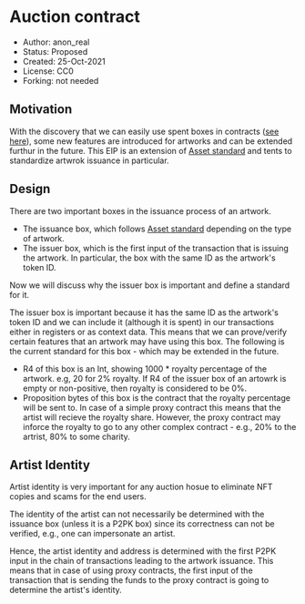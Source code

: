 # Auction contract

* Author: anon_real
* Status: Proposed
* Created: 25-Oct-2021
* License: CC0
* Forking: not needed 

## Motivation 
With the discovery that we can easily use spent boxes in contracts ([see here](https://www.ergoforum.org/t/ergoscript-design-patterns/222/23?u=anon_real)), some new features are introduced for artworks and can be extended furthur in the future. This EIP is an extension of [Asset standard](eip-0004.md) and tents to standardize artwrok issuance in particular.


## Design
There are two important boxes in the issuance process of an artwork.
- The issuance box, which follows [Asset standard](eip-0004.md) depending on the type of artwork.
- The issuer box, which is the first input of the transaction that is issuing the artwork. In particular, the box with the same ID as the artwork's token ID.

Now we will discuss why the issuer box is important and define a standard for it.

The issuer box is important because it has the same ID as the artwork's token ID and we can include it (although it is spent) in our transactions either in registers or as context data. This means that we can prove/verify certain features that an artwork may have using this box. The following is the current standard for this box - which may be extended in the future.

- R4 of this box is an Int, showing 1000 * royalty percentage of the artwork. e.g, 20 for 2% royalty. If R4 of the issuer box of an artowrk is empty or non-positive, then royalty is considered to be 0%.
- Proposition bytes of this box is the contract that the royalty percentage will be sent to. In case of a simple proxy contract this means that the artist will recieve the royalty share. However, the proxy contract may inforce the royalty to go to any other complex contract - e.g., 20% to the artrist, 80% to some charity.

## Artist Identity
Artist identity is very important for any auction hosue to eliminate NFT copies and scams for the end users.

The identity of the artist can not necessarily be determined with the issuance box (unless it is a P2PK box) since its correctness can not be verified, e.g., one can impersonate an artist.

Hence, the artist identity and address is determined with the first P2PK input in the chain of transactions leading to the artwork issuance. This means that in case of using proxy contracts, the first input of the transaction that is sending the funds to the proxy contract is going to determine the artist's identity.